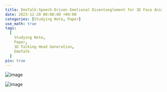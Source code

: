 ```yaml
---
title: EmoTalk:Speech-Driven Emotional Disentanglement for 3D Face Animation 공부 노트
date: 2023-12-20 00:00:00 +09:00
categories: [Studying Note, Paper]
use_math: true
tags:
  [
    Studying Note,
    Paper,
    3D Talking Head Generation,
    EmoTalk
  ]
pin: true
---
```


![image](https://github.com/gihuni99/gihuni99.github.io/assets/90080065/b464d0a2-1e83-4134-81c2-5317f1f0770d)

![image](https://github.com/gihuni99/gihuni99.github.io/assets/90080065/3d56030c-b1f1-44d2-89d5-8a81bd496366)
